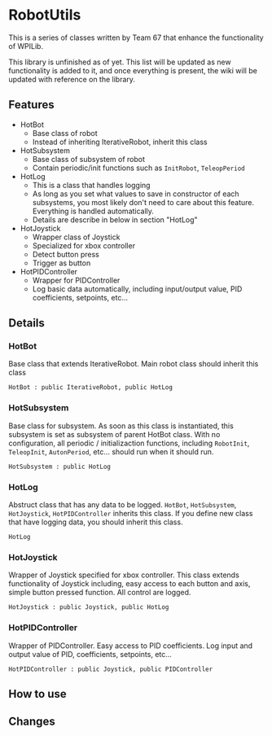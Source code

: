 # RobotUtils

This is a series of classes written by Team 67 that enhance the functionality of WPILib.

This library is unfinished as of yet. This list will be updated as new functionality is added to it, and once everything is present, the wiki will be updated with reference on the library.

## Features

* HotBot
  * Base class of robot
  * Instead of inheriting IterativeRobot, inherit this class
* HotSubsystem
  * Base class of subsystem of robot
  * Contain periodic/init functions such as `InitRobot`, `TeleopPeriod`
* HotLog
  * This is a class that handles logging
  * As long as you set what values to save in constructor of each subsystems, you most likely don't need to care about this feature.  Everything is handled automatically.
  * Details are describe in below in section "HotLog"
* HotJoystick
  * Wrapper class of Joystick
  * Specialized for xbox controller
  * Detect button press
  * Trigger as button
* HotPIDController
  * Wrapper for PIDController
  * Log basic data automatically, including input/output value, PID coefficients, setpoints, etc...


## Details
### HotBot

Base class that extends IterativeRobot.
Main robot class should inherit this class

`HotBot : public IterativeRobot, public HotLog`

### HotSubsystem

Base class for subsystem.
As soon as this class is instantiated, this subsystem is set as subsystem of parent HotBot class.
With no configuration, all periodic / initializaction functions, including `RobotInit`, `TeleopInit`, `AutonPeriod`, etc... should run when it should run.

`HotSubsystem : public HotLog`

### HotLog

Abstruct class that has any data to be logged.
`HotBot`, `HotSubsystem`, `HotJoystick`, `HotPIDController` inherits this class.
If you define new class that have logging data, you should inherit this class.

`HotLog`

### HotJoystick

Wrapper of Joystick specified for xbox controller.
This class extends functionality of Joystick including, easy access to each button and axis, simple button pressed function.
All control are logged.

`HotJoystick : public Joystick, public HotLog`

### HotPIDController

Wrapper of PIDController.
Easy access to PID coefficients.
Log input and output value of PID, coefficients, setpoints, etc...

`HotPIDController : public Joystick, public PIDController`

## How to use

## Changes
